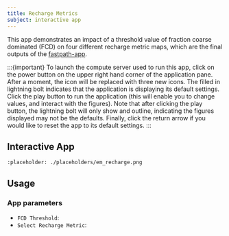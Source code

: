 ```yaml
---
title: Recharge Metrics
subject: interactive app
---
```


This app demonstrates an impact of a threshold value of fraction coarse dominated (FCD) on four different recharge metric maps, which are the final outputs of the [fastpath-app](https://fastpath-app.stanford.edu).

:::{important}
To launch the compute server used to run this app, click on the power button on the upper right hand corner of the application pane. After a moment, the icon will be replaced with three new icons. The filled in lightning bolt indicates that the application is displaying its default settings. Click the play button to run the application (this will enable you to change values, and interact with the figures). Note that after clicking the play button, the lightning bolt will only show and outline, indicating the figures displayed may not be the defaults. Finally, click the return arrow if you would like to reset the app to its default settings.
:::

## Interactive App

```{figure} #app-recharge-metrics
:placeholder: ./placeholders/em_recharge.png
```

## Usage

### App parameters

- `FCD Threshold`:
- `Select Recharge Metric`:
